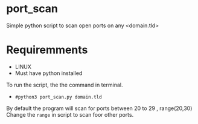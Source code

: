 # port_scan
Simple python script to scan open ports on any <domain.tld>

# Requiremments
- LINUX
- Must have python installed

To run the script, the the command in terminal.
- `#python3 port_scan.py domain.tld`

By default the program will scan for ports between 20 to 29 , range(20,30)\
Change the `range` in script to scan foor other ports.
